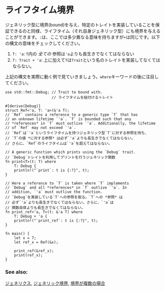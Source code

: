 <!--
# Bounds
-->
# ライフタイム境界

<!--
Just like generic types can be bounded, lifetimes (themselves generic)
use bounds as well. The `:` character has a slightly different meaning here, 
but `+` is the same. Note how the following read:
-->
ジェネリック型に境界(bound)を与え、特定のトレイトを実装していることを保証できるのと同様、ライフタイム（それ自身ジェネリック型）にも境界を与えることができます。`:`は、ここでは多少異なる意味を持ちますが`+`は同じです。以下の構文の意味をチェックしてください。

<!--
1. `T: 'a`: *All* references in `T` must outlive lifetime `'a`.
2. `T: Trait + 'a`: Type `T` must implement trait `Trait` and *all* references
in `T` must outlive `'a`.
-->
1. `T: 'a`: `T`内の *全ての* 参照は`'a`よりも長生きでなくてはならない
2. `T: Trait + 'a`: 上に加えて`T`は`Trait`という名のトレイトを実装してなくてはならない。

<!--
The example below shows the above syntax in action used after keyword `where`:
-->
上記の構文を実際に動く例で見ていきましょう。`where`キーワードの後に注目してください。

```rust,editable
use std::fmt::Debug; // Trait to bound with.
                     // ライフタイムを紐付けるトレイト

#[derive(Debug)]
struct Ref<'a, T: 'a>(&'a T);
// `Ref` contains a reference to a generic type `T` that has
// an unknown lifetime `'a`. `T` is bounded such that any
// *references* in `T` must outlive `'a`. Additionally, the lifetime
// of `Ref` may not exceed `'a`.
// `Ref`は`'a`というライフタイムを持つジェネリック型`T`に対する参照を持ち、
// `T`の値 *に対する参照* は必ず`'a`よりも長生きでなくてはならない。
// さらに、`Ref`のライフタイムは`'a`を超えてはならない。

// A generic function which prints using the `Debug` trait.
// `Debug`トレイトを利用してプリントを行うジェネリック関数
fn print<T>(t: T) where
    T: Debug {
    println!("`print`: t is {:?}", t);
}

// Here a reference to `T` is taken where `T` implements
// `Debug` and all *references* in `T` outlive `'a`. In
// addition, `'a` must outlive the function.
// `Debug`を実装している`T`への参照を取る。`T`への *参照* は
// 必ず`'a`よりも長生きでなくてはならない。さらに、`'a`は
// 関数自体よりも長生きでなくてはならない。
fn print_ref<'a, T>(t: &'a T) where
    T: Debug + 'a {
    println!("`print_ref`: t is {:?}", t);
}

fn main() {
    let x = 7;
    let ref_x = Ref(&x);

    print_ref(&ref_x);
    print(ref_x);
}
```

### See also:

<!--
[generics][generics], [bounds in generics][bounds], and 
[multiple bounds in generics][multibounds]
-->
[ジェネリクス][generics], [ジェネリック境界][bounds],
[境界が複数の場合][multibounds]

[generics]: ../../generics.md
[bounds]: ../../generics/bounds.md
[multibounds]: ../../generics/multi_bounds.md
